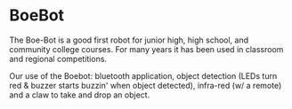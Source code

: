 # BoeBot
The Boe-Bot is a good first robot for junior high, high school, and community college courses. For many years it has been used in classroom and regional competitions. 

Our use of the Boebot: bluetooth application, object detection (LEDs turn red & buzzer starts buzzin' when object detected), infra-red (w/ a remote) and a claw to take and drop an object.
